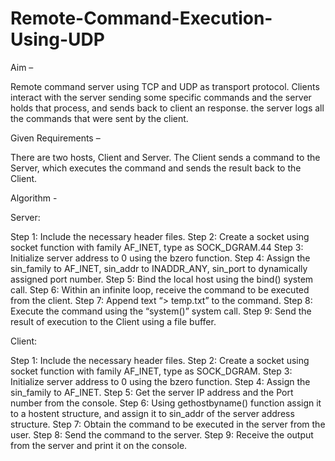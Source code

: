 # Remote-Command-Execution-Using-UDP

Aim –

Remote command server using TCP and UDP as transport protocol. Clients interact with the server sending some specific commands and the server holds that process, and sends back to client an response. 
the server logs all the commands that were sent by the client.

Given Requirements –

There are two hosts, Client and Server. The Client sends a command to the Server, which executes the command and sends the result back to the Client.

Algorithm -

Server:

Step 1: Include the necessary header files.
Step 2: Create a socket using socket function with family AF_INET, type as SOCK_DGRAM.44
Step 3: Initialize server address to 0 using the bzero function.
Step 4: Assign the sin_family to AF_INET, sin_addr to INADDR_ANY, sin_port to dynamically 
assigned port number.
Step 5: Bind the local host using the bind() system call.
Step 6: Within an infinite loop, receive the command to be executed from the client.
Step 7: Append text “> temp.txt” to the command.
Step 8: Execute the command using the “system()” system call.
Step 9: Send the result of execution to the Client using a file buffer.

Client:

Step 1: Include the necessary header files.
Step 2: Create a socket using socket function with family AF_INET, type as SOCK_DGRAM.
Step 3: Initialize server address to 0 using the bzero function.
Step 4: Assign the sin_family to AF_INET.
Step 5: Get the server IP address and the Port number from the console.
Step 6: Using gethostbyname() function assign it to a hostent structure, and assign it to sin_addr of the 
server address structure.
Step 7: Obtain the command to be executed in the server from the user.
Step 8: Send the command to the server.
Step 9: Receive the output from the server and print it on the console.
